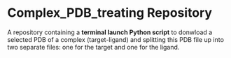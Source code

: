 # Complex_PDB_treating Repository

A repository containing a **terminal launch Python script** to donwload a selected PDB of a complex (target-ligand) and splitting this PDB file up into two separate files: one for the target and one for the ligand.
